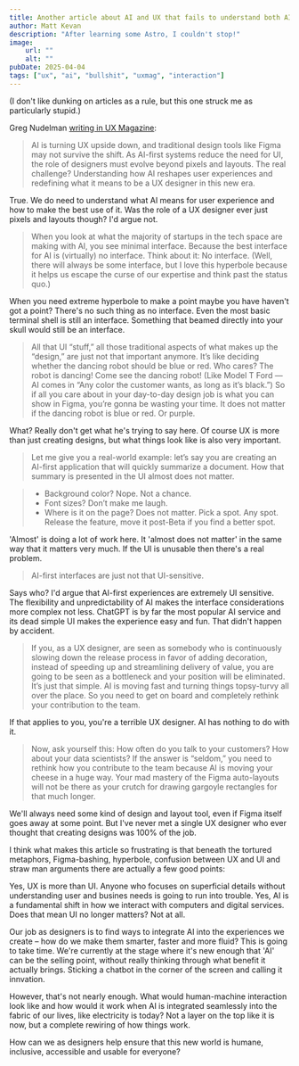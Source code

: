 ```yaml
---
title: Another article about AI and UX that fails to understand both AI and UX
author: Matt Kevan
description: "After learning some Astro, I couldn't stop!"
image:
    url: ""
    alt: ""
pubDate: 2025-04-04
tags: ["ux", "ai", "bullshit", "uxmag", "interaction"]
---
```

(I don't like dunking on articles as a rule, but this one struck me as particularly stupid.)

Greg Nudelman [writing in UX Magazine](https://uxmag.com/articles/ai-is-flipping-ux-upside-down-how-to-keep-your-ux-job-and-why-figma-is-a-titanic-its-not-for-the-reasons-you-think):

> AI is turning UX upside down, and traditional design tools like Figma may not survive the shift. As AI-first systems reduce the need for UI, the role of designers must evolve beyond pixels and layouts. The real challenge? Understanding how AI reshapes user experiences and redefining what it means to be a UX designer in this new era.

True. We do need to understand what AI means for user experience and how to make the best use of it. Was the role of a UX designer ever just pixels and layouts though? I'd argue not.

> When you look at what the majority of startups in the tech space are making with AI, you see minimal interface. Because the best interface for AI is (virtually) no interface. Think about it: No interface. (Well, there will always be some interface, but I love this hyperbole because it helps us escape the curse of our expertise and think past the status quo.) 

When you need extreme hyperbole to make a point maybe you have haven't got a point? There's no such thing as no interface. Even the most basic terminal shell is still an interface. Something that beamed directly into your skull would still be an interface.

> All that UI “stuff,” all those traditional aspects of what makes up the “design,” are just not that important anymore. It’s like deciding whether the dancing robot should be blue or red. Who cares? The robot is dancing! Come see the dancing robot! (Like Model T Ford — AI comes in “Any color the customer wants, as long as it’s black.”) So if all you care about in your day-to-day design job is what you can show in Figma, you’re gonna be wasting your time. It does not matter if the dancing robot is blue or red. Or purple. 

What? Really don't get what he's trying to say here. Of course UX is more than just creating designs, but what things look like is also very important.

> Let me give you a real-world example: let’s say you are creating an AI-first application that will quickly summarize a document. How that summary is presented in the UI almost does not matter. 

> * Background color? Nope. Not a chance.
> * Font sizes? Don’t make me laugh. 
> * Where is it on the page? Does not matter. Pick a spot. Any spot. Release the feature, move it post-Beta if you find a better spot.

'Almost' is doing a lot of work here. It 'almost does not matter' in the same way that it matters very much. If the UI is unusable then there's a real problem.

> AI-first interfaces are just not that UI-sensitive.

Says who? I'd argue that AI-first experiences are extremely UI sensitive. The flexibility and unpredictability of AI makes the interface considerations more complex not less. ChatGPT is by far the most popular AI service and its dead simple UI makes the experience easy and fun. That didn't happen by accident.

> If you, as a UX designer, are seen as somebody who is continuously slowing down the release process in favor of adding decoration, instead of speeding up and streamlining delivery of value, you are going to be seen as a bottleneck and your position will be eliminated. It’s just that simple. AI is moving fast and turning things topsy-turvy all over the place. So you need to get on board and completely rethink your contribution to the team. 

If that applies to you, you're a terrible UX designer. AI has nothing to do with it.

> Now, ask yourself this: How often do you talk to your customers? How about your data scientists? If the answer is “seldom,” you need to rethink how you contribute to the team because AI is moving your cheese in a huge way. Your mad mastery of the Figma auto-layouts will not be there as your crutch for drawing gargoyle rectangles for that much longer.

We'll always need some kind of design and layout tool, even if Figma itself goes away at some point. But I've never met a single UX designer who ever thought that creating designs was 100% of the job.

I think what makes this article so frustrating is that beneath the tortured metaphors, Figma-bashing, hyperbole, confusion between UX and UI and straw man arguments there are actually a few good points:

Yes, UX is more than UI. Anyone who focuses on superficial details without understanding user and busines needs is going to run into trouble. Yes, AI is a fundamental shift in how we interact with computers and digital services. Does that mean UI no longer matters? Not at all.

Our job as designers is to find ways to integrate AI into the experiences we create – how do we make them smarter, faster and more fluid? This is going to take time. We're currently at the stage where it's new enough that 'AI' can be the selling point, without really thinking through what benefit it actually brings. Sticking a chatbot in the corner of the screen and calling it innvation. 

However, that's not nearly enough. What would human-machine interaction look like and how would it work when AI is integrated seamlessly into the fabric of our lives, like electricity is today? Not a layer on the top like it is now, but a complete rewiring of how things work. 

How can we as designers help ensure that this new world is humane, inclusive, accessible and usable for everyone?